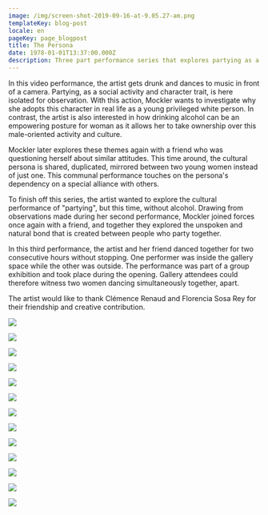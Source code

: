```yaml
---
image: /img/screen-shot-2019-09-16-at-9.05.27-am.png
templateKey: blog-post
locale: en
pageKey: page_blogpost
title: The Persona
date: 1978-01-01T13:37:00.000Z
description: Three part performance series that explores partying as a persona
---
```

In this video performance, the artist gets drunk and dances to music in front of a camera. Partying, as a social activity and character trait, is here isolated for observation. With this action, Mockler wants to investigate why she adopts this character in real life as a young privileged white person. In contrast, the artist is also interested in how drinking alcohol can be an empowering posture for woman as it allows her to take ownership over this male-oriented activity and culture.

Mockler later explores these themes again with a friend who was questioning herself about similar attitudes. This time around, the cultural persona is shared, duplicated, mirrored between two young women instead of just one. This communal performance touches on the persona's dependency on a special alliance with others. 

To finish off this series, the artist wanted to explore the cultural performance of "partying", but this time, without alcohol. Drawing from observations made during her second performance, Mockler joined forces once again with a friend, and together they explored the unspoken and natural bond that is created between people who party together. 

In this third performance, the artist and her friend danced together for two consecutive hours without stopping. One performer was inside the gallery space while the other was outside. The performance was part of a group exhibition and took place during the opening. Gallery attendees could therefore witness two women dancing simultaneously together, apart.

The artist would like to thank Clémence Renaud and Florencia Sosa Rey for their friendship and creative contribution. 

![](/img/screen-shot-2019-09-24-at-10.44.11-am.png)

![](/img/screen-shot-2019-09-24-at-10.38.52-am.png)

![](/img/screen-shot-2019-09-24-at-10.39.15-am.png)

![](/img/screen-shot-2019-09-24-at-10.36.50-am.png)

![](/img/screen-shot-2019-09-24-at-10.51.27-am.png)

![](/img/screen-shot-2019-09-24-at-10.51.36-am.png)

![](/img/screen-shot-2019-09-24-at-10.51.46-am.png)

![](/img/screen-shot-2019-09-24-at-10.52.46-am.png)

![](/img/screen-shot-2019-09-24-at-10.54.01-am.png)

![](/img/mg_0207-copy.jpg)

![](/img/screen-shot-2013-10-16-at-4.55.50-pm.png)

![](/img/screen-shot-2013-10-17-at-3.48.39-pm.png)

![](/img/screen-shot-2013-10-16-at-4.54.57-pm.png)
